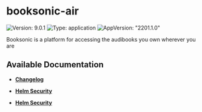 # booksonic-air

![Version: 9.0.1](https://img.shields.io/badge/Version-9.0.1-informational?style=flat-square) ![Type: application](https://img.shields.io/badge/Type-application-informational?style=flat-square) ![AppVersion: "2201.1.0"](https://img.shields.io/badge/AppVersion-"2201.1.0"-informational?style=flat-square)

Booksonic is a platform for accessing the audibooks you own wherever you are

## Available Documentation

- [**Changelog**](CHANGELOG)

- [**Helm Security**](container-security)

- [**Helm Security**](helm-security)

